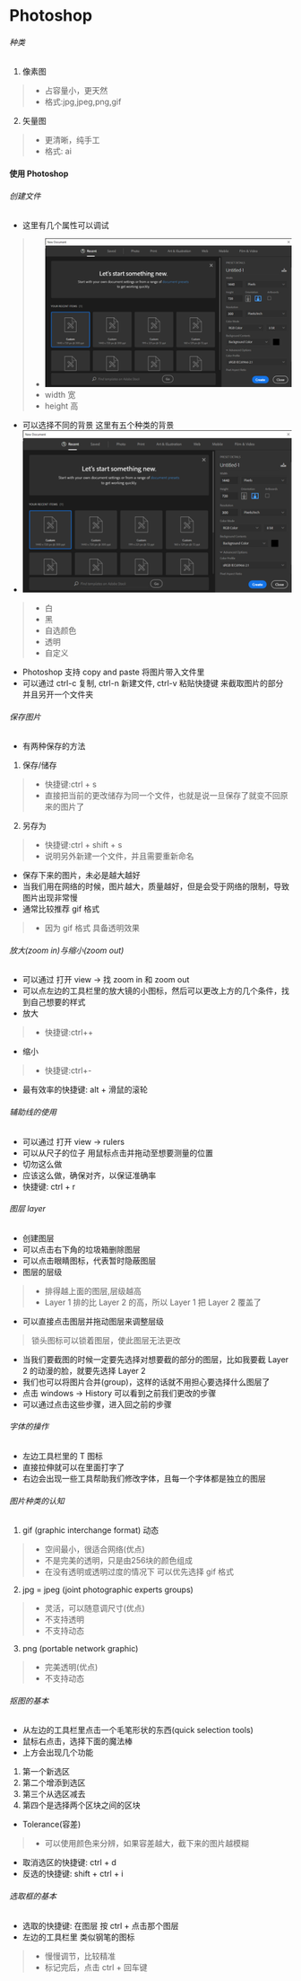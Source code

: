 # Photoshop

###### 种类
1. 像素图
> + 占容量小，更天然
> + 格式:jpg,jpeg,png,gif

2. 矢量图
> +  更清晰，纯手工
> + 格式: ai


#### 使用 Photoshop
###### 创建文件
+ 这里有几个属性可以调试
> + ![创建文件的页面](https://github.com/Tgc020202/Front-End-Learning/blob/main/demo/day%2018%20Photoshop/p1.PNG)
> + width 宽
> + height 高

+ 可以选择不同的背景 这里有五个种类的背景
+ ![创建文件的页面](https://github.com/Tgc020202/Front-End-Learning/blob/main/demo/day%2018%20Photoshop/p1.PNG)
> + 白
> + 黑
> + 自选颜色
> + 透明
> + 自定义
+ Photoshop 支持 copy and paste 将图片带入文件里
+ 可以通过 ctrl-c 复制, ctrl-n 新建文件, ctrl-v 粘贴快捷键 来截取图片的部分 并且另开一个文件夹

###### 保存图片
+ 有两种保存的方法
1. 保存/储存
> + 快捷键:ctrl + s
> + 直接把当前的更改储存为同一个文件，也就是说一旦保存了就变不回原来的图片了
2. 另存为
> + 快捷键:ctrl + shift + s
> + 说明另外新建一个文件，并且需要重新命名

+ 保存下来的图片，未必是越大越好
+ 当我们用在网络的时候，图片越大，质量越好，但是会受于网络的限制，导致图片出现非常慢
+ 通常比较推荐 gif 格式
> + 因为 gif 格式 具备透明效果

###### 放大(zoom in)与缩小(zoom out)
+ 可以通过 打开 view -> 找 zoom in 和 zoom out
+ 可以点左边的工具栏里的放大镜的小图标，然后可以更改上方的几个条件，找到自己想要的样式
+ 放大
> + 快捷键:ctrl++
+ 缩小
> + 快捷键:ctrl+-
+ 最有效率的快捷键: alt + 滑鼠的滚轮

###### 辅助线的使用
+ 可以通过 打开 view -> rulers
+ 可以从尺子的位子 用鼠标点击并拖动至想要测量的位置
+ 切勿这么做
+ 应该这么做，确保对齐，以保证准确率
+ 快捷键: ctrl + r

###### 图层 layer
+ 创建图层
+ 可以点击右下角的垃圾箱删除图层
+ 可以点击眼睛图标，代表暂时隐蔽图层
+ 图层的层级
> + 排得越上面的图层,层级越高
> + Layer 1 排的比 Layer 2 的高，所以 Layer 1 把 Layer 2 覆盖了
+ 可以直接点击图层并拖动图层来调整层级
> 锁头图标可以锁着图层，使此图层无法更改
+ 当我们要截图的时候一定要先选择对想要截的部分的图层，比如我要截 Layer 2 的动漫的脸，就要先选择 Layer 2
+ 我们也可以将图片合并(group)，这样的话就不用担心要选择什么图层了
+ 点击 windows -> History 可以看到之前我们更改的步骤
+ 可以通过点击这些步骤，进入回之前的步骤

###### 字体的操作
+ 左边工具栏里的 T 图标
+ 直接拉伸就可以在里面打字了
+ 右边会出现一些工具帮助我们修改字体，且每一个字体都是独立的图层

###### 图片种类的认知
1. gif (graphic interchange format) 动态
> + 空间最小，很适合网络(优点)
> + 不是完美的透明，只是由256块的颜色组成
> + 在没有透明或透明过度的情况下 可以优先选择 gif 格式

2. jpg = jpeg (joint photographic experts groups)
> + 灵活，可以随意调尺寸(优点)
> + 不支持透明
> + 不支持动态

3. png (portable network graphic)
> + 完美透明(优点)
> + 不支持动态

###### 抠图的基本
+ 从左边的工具栏里点击一个毛笔形状的东西(quick selection tools)
+ 鼠标右点击，选择下面的魔法棒
+ 上方会出现几个功能
1. 第一个新选区
2. 第二个增添到选区
3. 第三个从选区减去
4. 第四个是选择两个区块之间的区块
+ Tolerance(容差)
> + 可以使用颜色来分辨，如果容差越大，截下来的图片越模糊
+ 取消选区的快捷键: ctrl + d
+ 反选的快捷键: shift + ctrl + i

###### 选取框的基本
+ 选取的快捷键: 在图层 按 ctrl + 点击那个图层
+ 左边的工具栏里 类似钢笔的图标
> + 慢慢调节，比较精准
> + 标记完后，点击 ctrl + 回车键

